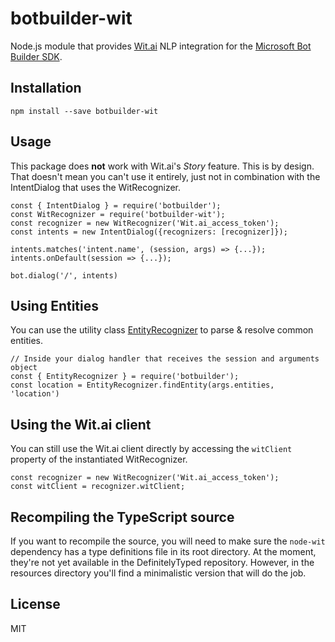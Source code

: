 # botbuilder-wit
Node.js module that provides [Wit.ai](https://wit.ai) NLP integration for the [Microsoft Bot Builder SDK](https://dev.botframework.com/).

## Installation

`npm install --save botbuilder-wit`

## Usage
This package does **not** work with Wit.ai's *Story* feature. This is by design. That doesn't mean you can't use it entirely, just not in combination with the IntentDialog that uses the WitRecognizer.
```
const { IntentDialog } = require('botbuilder');
const WitRecognizer = require('botbuilder-wit');
const recognizer = new WitRecognizer('Wit.ai_access_token');
const intents = new IntentDialog({recognizers: [recognizer]});

intents.matches('intent.name', (session, args) => {...});
intents.onDefault(session => {...});

bot.dialog('/', intents)
```

## Using Entities

You can use the utility class [EntityRecognizer](https://docs.botframework.com/en-us/node/builder/chat-reference/classes/_botbuilder_d_.entityrecognizer.html) to parse & resolve common entities.
```
// Inside your dialog handler that receives the session and arguments object
const { EntityRecognizer } = require('botbuilder');
const location = EntityRecognizer.findEntity(args.entities, 'location')
```

## Using the Wit.ai client
You can still use the Wit.ai client directly by accessing the ```witClient``` property of the instantiated WitRecognizer.
```
const recognizer = new WitRecognizer('Wit.ai_access_token');
const witClient = recognizer.witClient;
```
## Recompiling the TypeScript source
If you want to recompile the source, you will need to make sure the ```node-wit``` dependency has a type definitions file in its root directory. At the moment, they're not yet available in the DefinitelyTyped repository. However, in the resources directory you'll find a minimalistic version that will do the job.

## License

MIT